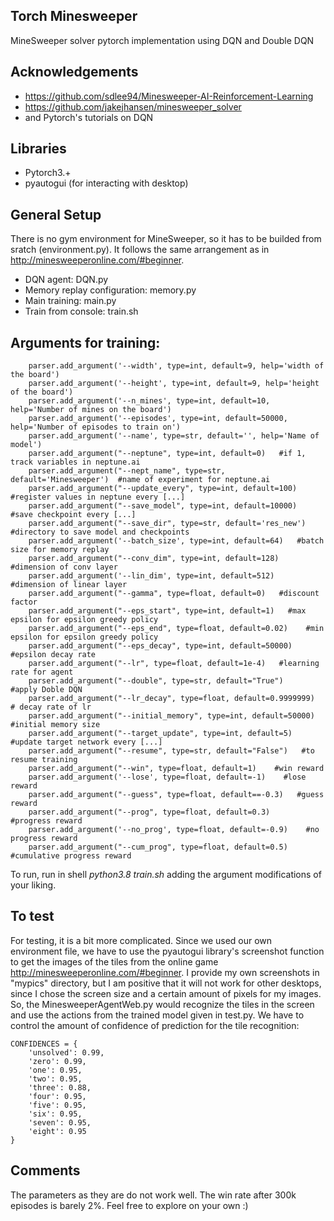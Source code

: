 ## Torch Minesweeper

MineSweeper solver pytorch implementation using DQN and Double DQN

## Acknowledgements
* https://github.com/sdlee94/Minesweeper-AI-Reinforcement-Learning
* https://github.com/jakejhansen/minesweeper_solver
* and Pytorch's tutorials on DQN
 
## Libraries
* Pytorch3.+ 
* pyautogui (for interacting with desktop)

## General Setup
There is no gym environment for MineSweeper, so it has to be builded from sratch (environment.py). It follows the same arrangement as in http://minesweeperonline.com/#beginner. 

* DQN agent: DQN.py
* Memory replay configuration: memory.py
* Main training: main.py
* Train from console: train.sh

## Arguments for training:

```
    parser.add_argument('--width', type=int, default=9, help='width of the board')
    parser.add_argument('--height', type=int, default=9, help='height of the board')
    parser.add_argument('--n_mines', type=int, default=10, help='Number of mines on the board')
    parser.add_argument('--episodes', type=int, default=50000, help='Number of episodes to train on')
    parser.add_argument('--name', type=str, default='', help='Name of model')
    parser.add_argument("--neptune", type=int, default=0)   #if 1, track variables in neptune.ai
    parser.add_argument("--nept_name", type=str, default='Minesweeper')  #name of experiment for neptune.ai
    parser.add_argument("--update_every", type=int, default=100)   #register values in neptune every [...]
    parser.add_argument("--save_model", type=int, default=10000)  #save checkpoint every [...]
    parser.add_argument("--save_dir", type=str, default='res_new') #directory to save model and checkpoints
    parser.add_argument('--batch_size', type=int, default=64)   #batch size for memory replay
    parser.add_argument("--conv_dim", type=int, default=128)   #dimension of conv layer
    parser.add_argument('--lin_dim', type=int, default=512)   #dimension of linear layer
    parser.add_argument("--gamma", type=float, default=0)   #discount factor
    parser.add_argument("--eps_start", type=int, default=1)   #max epsilon for epsilon greedy policy
    parser.add_argument("--eps_end", type=float, default=0.02)    #min epsilon for epsilon greedy policy
    parser.add_argument("--eps_decay", type=int, default=50000)    #epsilon decay rate
    parser.add_argument("--lr", type=float, default=1e-4)   #learning rate for agent
    parser.add_argument("--double", type=str, default="True")    #apply Doble DQN
    parser.add_argument("--lr_decay", type=float, default=0.9999999)    # decay rate of lr
    parser.add_argument("--initial_memory", type=int, default=50000)    #initial memory size
    parser.add_argument("--target_update", type=int, default=5)     #update target network every [...]
    parser.add_argument("--resume", type=str, default="False")   #to resume training
    parser.add_argument("--win", type=float, default=1)    #win reward
    parser.add_argument('--lose', type=float, default=-1)    #lose reward
    parser.add_argument("--guess", type=float, default==-0.3)   #guess reward
    parser.add_argument("--prog", type=float, default=0.3)    #progress reward
    parser.add_argument('--no_prog', type=float, default=-0.9)    #no progress reward
    parser.add_argument("--cum_prog", type=float, default=0.5)    #cumulative progress reward

```
To run, run in shell *python3.8 train.sh* adding the argument modifications of your liking.

## To test
For testing, it is a bit more complicated. Since we used our own environment file, we have to use the pyautogui library's screenshot function to get the images of the tiles from the online game http://minesweeperonline.com/#beginner. I provide my own screenshots in "mypics" directory, but I am positive that it will not work for other desktops, since I chose the screen size and a certain amount of pixels for my images.
So, the MinesweeperAgentWeb.py would recognize the tiles in the screen and use the actions from the trained model given in test.py. We have to control the amount of confidence of prediction for the tile recognition:

```
CONFIDENCES = {
    'unsolved': 0.99,
    'zero': 0.99,
    'one': 0.95,
    'two': 0.95,
    'three': 0.88,
    'four': 0.95,
    'five': 0.95,
    'six': 0.95,
    'seven': 0.95,
    'eight': 0.95
}
```

## Comments
The parameters as they are do not work well. The win rate after 300k episodes is barely 2%.
Feel free to explore on your own :)
